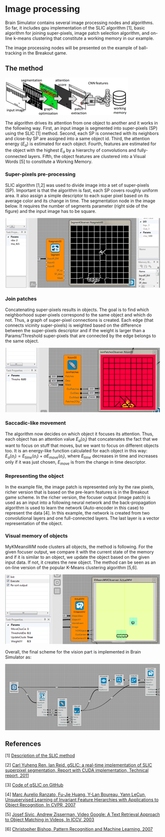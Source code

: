 


# Image processing

Brain Simulator contains several image processing nodes and algorithms. So far, it includes gpu implementation of the SLIC algorithm [1], basic algorithm for joining super-pixels, image patch selection algorithm, and on-line k-means clustering that constitute a working memory in our example.

The image processing nodes will be presented on the example of ball-tracking in the Breakout game.


## The method

![](img_examples/vision_scheme.PNG)

The algorithm drives its attention from one object to another and it works in the following way. First,  an  input  image  is  segmented  into  super-pixels  (SP)  using the SLIC [1] method.   Second,  each SP is connected with its neighbors and close-by SP are assigned into a same object id. Third, the attention energy ($E_a$) is estimated for  each  object.   Fourth,  features  are  estimated  for  the  object with  the  highest $E_a$ by  a  hierarchy  of  convolutions  and  fully-connected layers.  Fifth, the object features are clustered into a Visual Words [5] to constitute a Working Memory. 

### Super-pixels pre-processing
 SLIC algorithm [1,2] was used to divide image into a set of super-pixels (SP). Important is that the algorithm is fast, each SP covers roughly uniform area. It also assign a simple descriptor to each super pixel based on its average color and its change in time.
The segmentation node in the image below. It requires the number of segments parameter (right side of the figure) and the input image has to be square.

![](img_examples/vison_seg_scheme.PNG)

### Join patches
Concatenating super-pixels results in objects. The goal is to find which neighborhood super-pixels correspond to the same object and which do not. Thus, a graph of super-pixel connections is created. Each edge (that connects vicinity super-pixels) is weighted based on the difference between the super-pixels descriptor and if the weight is larger than a Params/Threshold super-pixels that are connected by the edge belongs to the same object.

![](img_examples/vison_join_scheme.PNG)

### Saccadic-like movement
The algorithm now decides on which object it focuses its attention. Thus, each object has an attention value $E_{a}(o_i)$ that concatenates the fact that we want to focus on stuff that moves, but we want to focus on different objects too. It is an energy-like function calculated for each object in this way: $E_{a}(o_i) = E_{time}(o_i) + \alpha E_{move}(o_i)$, where $E_{time}$ decreases in time and increases only if it was just chosen, $E_{move}$ is from the change in time descriptor.

### Representing the object
In the example file, the image patch is represented only by the raw pixels, richer version that is based on the pre-learn features is in the Breakout game scheme. In the richer version, the focuser output (image patch) is used as an input into a following neural network and the back-propagation algorithm is used to learn the network (Auto-encoder in this case) to represent the data [4]. In this example, the network is created from two convolutional layers and one full-connected layers. The last layer is a vector representation of the object.

### Visual memory of objects
MyKMeansWM node clusters all objects, the method is following. For the given focuser output, we compare it with the current state of the memory and if it is similar to an object, we update the object based on the given input data. If not, it creates the new object. The method can be seen as an on-line version of the popular K-Means clustering algorithm [5,6].


![](img_examples/vison_kmeans_scheme.PNG)


Overall, the final scheme for the vision part is implemented in Brain Simulator as:

![Node in project](img_examples/vison_all_scheme.png)

## References

 [1] [Description of the SLIC method](http://ivrg.epfl.ch/research/superpixels)

 [2] [Carl Yuheng Ren, Ian Reid, gSLIC: a real-time implementation of SLIC superpixel
segmentation, Report with CUDA implementation, Technical report, 2011](http://www.robots.ox.ac.uk/~carl/papers/gSLIC_report.pdf)

 [3] [Code of gSLIC on GitHub](https://github.com/painnick/gSLIC)

 [4]  [Marc Aurelio Ranzato, Fu-Jie Huang, Y-Lan Boureau, Yann LeCun, Unsupervised Learning of Invariant Feature Hierarchies with Applications to Object Recognition, In CVPR, 2007](http://yann.lecun.com/exdb/publis/pdf/ranzato-cvpr-07.pdf)

 [5] [Josef Sivic, Andrew  Zisserman, Video Google: A Text Retrieval Approach to Object Matching in Videos, In ICCV, 2003](http://www.robots.ox.ac.uk/~vgg/publications/papers/sivic03.pdf)

 [6] [Christopher Bishop, Pattern Recognition and Machine Learning, 2007](http://research.microsoft.com/en-us/um/people/cmbishop/prml/)
